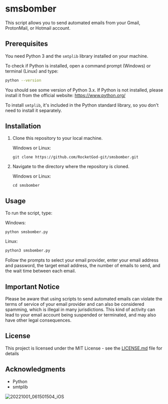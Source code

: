 # smsbomber

This script allows you to send automated emails from your Gmail, ProtonMail, or Hotmail account.

## Prerequisites

You need Python 3 and the `smtplib` library installed on your machine. 

To check if Python is installed, open a command prompt (Windows) or terminal (Linux) and type:

```bash
python --version
```

You should see some version of Python 3.x. If Python is not installed, please install it from the official website: https://www.python.org/

To install `smtplib`, it's included in the Python standard library, so you don't need to install it separately.

## Installation

1. Clone this repository to your local machine.

   Windows or Linux:
   ```
   git clone https://github.com/RocketGod-git/smsbomber.git
   ```

2. Navigate to the directory where the repository is cloned.

   Windows or Linux:
   ```
   cd smsbomber
   ```

## Usage

To run the script, type:

Windows:
```
python smsbomber.py
```

Linux:
```bash
python3 smsbomber.py
```

Follow the prompts to select your email provider, enter your email address and password, the target email address, the number of emails to send, and the wait time between each email.

## Important Notice

Please be aware that using scripts to send automated emails can violate the terms of service of your email provider and can also be considered spamming, which is illegal in many jurisdictions. This kind of activity can lead to your email account being suspended or terminated, and may also have other legal consequences.

## License

This project is licensed under the MIT License - see the [LICENSE.md](LICENSE.md) file for details

## Acknowledgments

* Python
* smtplib

![20221001_061501504_iOS](https://github.com/RocketGod-git/smsbomber/assets/57732082/678abbe0-7df3-445b-a293-db59a5022db9)
